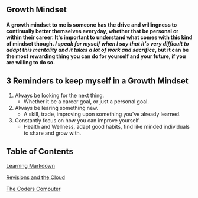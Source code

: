 ## Growth Mindset
#### A growth mindset to me is someone has the drive and willingness to continually better themselves everyday, whether that be personal or within their career. It's important to understand what comes with this kind of mindset though. ***I speak for myself when I say that it's very difficult to adapt this mentality and it takes a lot of work and sacrifice***, but it can be the most rewarding thing you can do for yourself and your future, if you are willing to do so.

## 3 Reminders to keep myself in a Growth Mindset

1. Always be looking for the next thing.
      - Whether it be a career goal, or just a personal goal.
2. Always be learing something new.
      - A skill, trade, improving upon something you've already learned.
3. Constantly focus on how you can improve yourself.
      - Health and Wellness, adapt good habits, find like minded individuals to share and grow with.

## Table of Contents

[Learning Markdown](https://danielk13.github.io/reading-notes/learning-markdown)

[Revisions and the Cloud](https://danielk13.github.io/reading-notes/revisions-and-the-cloud)

[The Coders Computer](https://danielk13.github.io/reading-notes/the-coders-computer)


